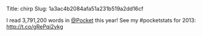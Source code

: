 Title: chirp
Slug: 1a3ac4b2084afa51a231b519a2dd16cf

I read 3,791,200 words in <a href="http://twitter.com/Pocket">@Pocket</a> this year! See my #pocketstats for 2013: <a href="http://t.co/gRePqi2ykg">http://t.co/gRePqi2ykg</a>
